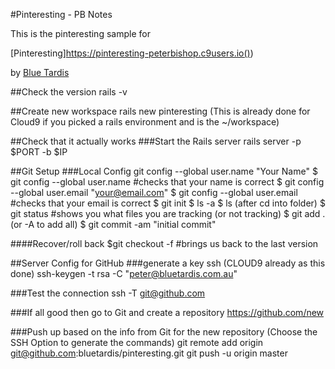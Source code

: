 #Pinteresting - PB Notes

This is the pinteresting sample for

[Pinteresting]https://pinteresting-peterbishop.c9users.io())

by [Blue Tardis](https://bluetardis.com)

##Check the version
rails -v


##Create new workspace
rails new pinteresting
(This is already done for Cloud9 if you picked a rails environment and is the ~/workspace)


##Check that it actually works
###Start the Rails server
rails server -p $PORT -b $IP

##Git Setup
###Local Config
git config --global user.name "Your Name"
$ git config --global user.name #checks that your name is correct
$ git config --global user.email "your@email.com"
$ git config --global user.email #checks that your email is correct
$ git init
$ ls -a
$ ls (after cd into folder)
$ git status #shows you what files you are tracking (or not tracking)
$ git add . (or -A to add all)
$ git commit -am "initial commit"

####Recover/roll back
$git checkout -f #brings us back to the last version

##Server Config for GitHub
###generate a key ssh (CLOUD9 already as this done)
ssh-keygen -t rsa -C "peter@bluetardis.com.au"

###Test the connection
ssh -T git@github.com

###If all good then go to Git and create a repository
https://github.com/new

###Push up based on the info from Git for the new repository 
(Choose the SSH Option to generate the commands)
git remote add origin git@github.com:bluetardis/pinteresting.git
git push -u origin master




